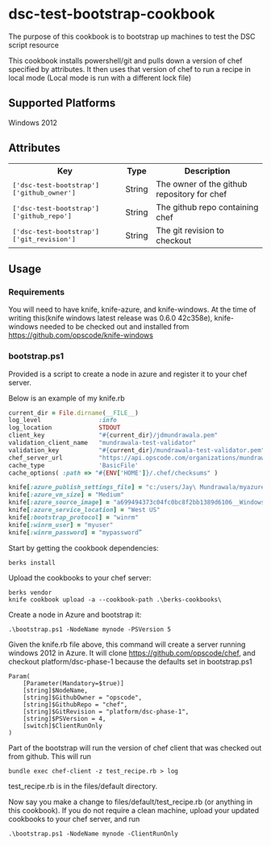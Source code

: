 # dsc-test-bootstrap-cookbook

The purpose of this cookbook is to bootstrap up machines
to test the DSC script resource

This cookbook installs powershell/git and pulls down
a version of chef specified by attributes. It then
uses that version of chef to run a recipe in local mode (Local mode is run
with a different lock file)


## Supported Platforms

Windows 2012

## Attributes

<table>
  <tr>
    <th>Key</th>
    <th>Type</th>
    <th>Description</th>
  </tr>
  <tr>
    <td><tt>['dsc-test-bootstrap']['github_owner']</tt></td>
    <td>String</td>
    <td>The owner of the github repository for chef</td>
  </tr>
  <tr>
    <td><tt>['dsc-test-bootstrap']['github_repo']</tt></td>
    <td>String</td>
    <td>The github repo containing chef</td>
  </tr>
  <tr>
    <td><tt>['dsc-test-bootstrap']['git_revision']</tt></td>
    <td>String</td>
    <td>The git revision to checkout</td>
  </tr>
</table>

## Usage
### Requirements
You will need to have knife, knife-azure, and knife-windows.
At the time of writing this(knife windows latest release was 0.6.0 42c358e),
knife-windows needed to be checked out and installed from
https://github.com/opscode/knife-windows
### bootstrap.ps1

Provided is a script to create a node in azure and register it to your chef server.

Below is an example of my knife.rb
```ruby
current_dir = File.dirname(__FILE__)
log_level                :info
log_location             STDOUT
client_key               "#{current_dir}/jdmundrawala.pem"
validation_client_name   "mundrawala-test-validator"
validation_key           "#{current_dir}/mundrawala-test-validator.pem"
chef_server_url          "https://api.opscode.com/organizations/mundrawala-test"
cache_type               'BasicFile'
cache_options( :path => "#{ENV['HOME']}/.chef/checksums" )

knife[:azure_publish_settings_file] = "c:/users/Jay\ Mundrawala/myazure.publishsettings"
knife[:azure_vm_size] = "Medium"
knife[:azure_source_image] = "a699494373c04fc0bc8f2bb1389d6106__Windows-Server-2012-R2-201407.01-en.us-127GB.vhd"
knife[:azure_service_location] = "West US"
knife[:bootstrap_protocol] = "winrm"
knife[:winrm_user] = "myuser"
knife[:winrm_password] = "mypassword”
```

Start by getting the cookbook dependencies:
```
berks install
```

Upload the cookbooks to your chef server:
```
berks vendor
knife cookbook upload -a --cookbook-path .\berks-cookbooks\
```

Create a node in Azure and bootstrap it:
```
.\bootstrap.ps1 -NodeName mynode -PSVersion 5
```
Given the knife.rb file above, this command will create a server running
windows 2012 in Azure. It will clone https://github.com/opscode/chef, and
checkout platform/dsc-phase-1 because the defaults set in bootstrap.ps1
```
Param(
    [Parameter(Mandatory=$true)]
    [string]$NodeName,
    [string]$GithubOwner = "opscode",
    [string]$GithubRepo = "chef",
    [string]$GitRevision = "platform/dsc-phase-1",
    [string]$PSVersion = 4,
    [switch]$ClientRunOnly
)
```
Part of the bootstrap will run the version of chef client that was checked out
from github. This will run
```
bundle exec chef-client -z test_recipe.rb > log
```
test_recipe.rb is in the files/default directory.

Now say you make a change to files/default/test_recipe.rb (or anything in this
cookbook). If you do not require a clean machine, upload your updated cookbooks
to your chef server, and run
```
.\bootstrap.ps1 -NodeName mynode -ClientRunOnly
```
